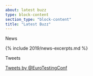 ```yaml
---
about: latest buzz
type: block-content
section_type: "block-content"
title: "Latest Buzz"
---
```


<div id="blog-container" class="b-block-content__block" data-resource="https://europeantestingconference.blogspot.com/feeds/posts/default?alt=json">

  <p class="b-block-content__block-title">News</p>
  {% include 2019/news-excerpts.md %}

</div>


<div class="b-block-content__block">
  <p class="b-block-content__block-title">Tweets<p>
  <div id="tweets">
  <a class="twitter-timeline" href="https://twitter.com/EuroTestingConf" data-widget-id="624185830425366529">Tweets by @EuroTestingConf</a> 
  <script>!function(d,s,id){var js,fjs=d.getElementsByTagName(s)[0],p=/^http:/.test(d.location)?'http':'https';if(!d.getElementById(id)){js=d.createElement(s);js.id=id;js.src=p+"://platform.twitter.com/widgets.js";fjs.parentNode.insertBefore(js,fjs);}}(document,"script","twitter-wjs");</script>
</div>
